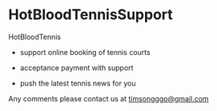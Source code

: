 # HotBloodTennisSupport

HotBloodTennis

- support online booking of tennis courts

- acceptance payment with support

- push the latest tennis news for you

Any comments please contact us at timsongggo@gmail.com
